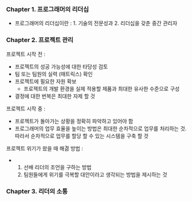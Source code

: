 ### Chapter 1. 프로그래머의 리더십

- 프로그래머의 리더십이란 : 1. 기술의 전문성과 2. 리더십을 갖춘 중간 관리자

### Chapter 2. 프로젝트 관리

프로젝트 시작 전 :
- 프로젝트의 성공 가능성에 대한 타당성 검토
- 팀 또는 팀원의 실력 (매트릭스) 확인
- 프로젝트에 필요한 자원 확보
  - 프로젝트의 개발 환경을 실제 적용할 제품과 최대한 유사한 수준으로 구성
- 결정에 대한 번복은 최대한 자제 할 것

프로젝트 시작 중 :
- 프로젝트가 돌아가는 상황을 정확히 파악하고 있어야 함
- 프로그래머의 업무 효율을 높이는 방법은 최대한 순차적으로 업무를 처리하는 것. 따라서 순차적으로 업무를 할당 할 수 있는 시스템을 구축 할 것

프로젝트 위기가 왔을 때 해겷 방법 :
- 1. 선배 리더의 조언을 구하는 방법
  2. 팀원들에게 위기를 극복할 대안이라고 생각되는 방법을 제시하는 것
 
### Chapter 3. 리더의 소통
